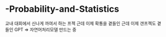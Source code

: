 # -Probability-and-Statistics
교내 대회에서 신나게 까여서 하는 프젝 근데 이제 확통을 곁들인
근데 이제 갠프젝도 곁들인
GPT => 자연어처리모델 만드는 중
